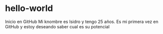 # hello-world
Inicio en GitHub
Mi knombre es Isidro y tengo 25 años. Es mi primera vez en GitHub y estoy deseando saber cual es su potencial

